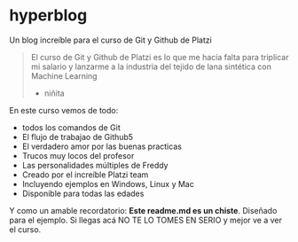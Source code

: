 # hyperblog
Un blog increíble para el curso de Git y Github de Platzi
>El curso de Git y Github de Platzi es lo que me hacía falta para triplicar mi salario y lanzarme a la industria del tejido de lana sintética con Machine Learning
> - niñita

En este curso vemos de todo:
- todos los comandos de Git
- El flujo de trabajao de Github5
- El verdadero amor por las buenas practicas
- Trucos muy locos del profesor
- Las personalidades múltiples de Freddy
- Creado por el increíble Platzi team
- Incluyendo ejemplos en Windows, Linux y Mac
- Disponible para todas las edades

Y como un amable recordatorio: **Este readme.md es un chiste**. Diseñado para el ejemplo. Si llegas acá NO TE LO TOMES EN SERIO y mejor ve a ver el curso.
